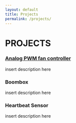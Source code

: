```yaml
---
layout: default
title: Projects
permalink: /projects/
---
```


# PROJECTS
### [Analog PWM fan controller](../PWM.md/)
insert description here
### Boombox
insert description here
### Heartbeat Sensor
insert description here
